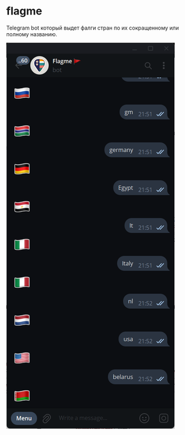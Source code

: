 # flagme
Telegram bot который выдет фалги стран по их сокращенному или полному названию.

![main](https://github.com/RFPanda/flagme/blob/main/assets.png)
